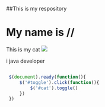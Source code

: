 ##This is my  respository
# My name is //

This is my cat 
![](https://images.pexels.com/photos/1741205/pexels-photo-1741205.jpeg?auto=compress&cs=tinysrgb&w=600)

i java developer
```javascript

 $(document).ready(function(){
     $('#toggle').click(function(){
         $('#cat').toggle()
     })
 })


```
